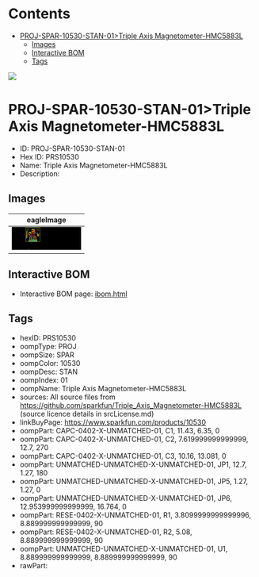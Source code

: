 



Contents
========

* [PROJ-SPAR-10530-STAN-01>Triple Axis Magnetometer-HMC5883L](#proj-spar-10530-stan-01triple-axis-magnetometer-hmc5883l)
	* [Images](#images)
	* [Interactive BOM](#interactive-bom)
	* [Tags](#tags)
  
![][im]
# PROJ-SPAR-10530-STAN-01>Triple Axis Magnetometer-HMC5883L

- ID: PROJ-SPAR-10530-STAN-01
- Hex ID: PRS10530
- Name: Triple Axis Magnetometer-HMC5883L
- Description: 

## Images
  
  

|eagleImage|
| :---: |
|[![eagleImage](eagleImage_140.png)](eagleImage_600.png)|

## Interactive BOM

- Interactive BOM page: [ibom.html](kicad/bom/ibom.html)

## Tags

- hexID: PRS10530
- oompType: PROJ
- oompSize: SPAR
- oompColor: 10530
- oompDesc: STAN
- oompIndex: 01
- oompName: Triple Axis Magnetometer-HMC5883L
- sources: All source files from https://github.com/sparkfun/Triple_Axis_Magnetometer-HMC5883L (source licence details in srcLicense.md)
- linkBuyPage: https://www.sparkfun.com/products/10530
- oompPart: CAPC-0402-X-UNMATCHED-01, C1, 11.43, 6.35, 0
- oompPart: CAPC-0402-X-UNMATCHED-01, C2, 7.619999999999999, 12.7, 270
- oompPart: CAPC-0402-X-UNMATCHED-01, C3, 10.16, 13.081, 0
- oompPart: UNMATCHED-UNMATCHED-X-UNMATCHED-01, JP1, 12.7, 1.27, 180
- oompPart: UNMATCHED-UNMATCHED-X-UNMATCHED-01, JP5, 1.27, 1.27, 0
- oompPart: UNMATCHED-UNMATCHED-X-UNMATCHED-01, JP6, 12.953999999999999, 16.764, 0
- oompPart: RESE-0402-X-UNMATCHED-01, R1, 3.8099999999999996, 8.889999999999999, 90
- oompPart: RESE-0402-X-UNMATCHED-01, R2, 5.08, 8.889999999999999, 90
- oompPart: UNMATCHED-UNMATCHED-X-UNMATCHED-01, U1, 8.889999999999999, 8.889999999999999, 90
- rawPart: 



[im]: eagleImage_450.png
